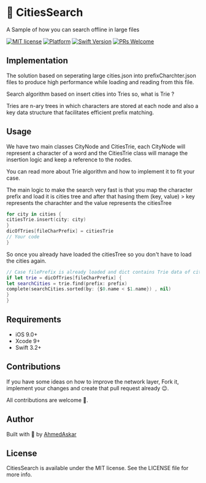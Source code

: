 # 📒 CitiesSearch
A Sample of how you can search offline in large files

<!--[![CI Status](https://img.shields.io/travis/AhmedAskar/CitiesSearch.svg?style=flat)](https://travis-ci.org/AhmedAskar/CitiesSearch)-->

[![MIT license](https://img.shields.io/badge/License-MIT-blue.svg)](https://lbesson.mit-license.org/)
[![Platform](https://img.shields.io/cocoapods/p/AlamofireLogbook.svg?style=flat)](https://developer.apple.com/resources/)
[![Swift Version](https://img.shields.io/badge/swift-4.1-orange.svg?style=flat)](https://swift.org/blog/swift-4-1-released/)
[![PRs Welcome](https://img.shields.io/badge/PRs-welcome-brightgreen.svg?style=flat)](http://makeapullrequest.com)

## Implementation
The solution based on seperating large cities.json into prefixCharchter.json files to produce high performance while loading and reading from this file.

Search algorithm based on insert cities into Tries so, what is Trie ?

Tries are n-ary trees in which characters are stored at each node and also a key data structure that facilitates efficient prefix matching.

## Usage
We have two main classes CityNode and CitiesTrie, each CityNode will represent a character of a word and the CitiesTrie class will manage the insertion logic and keep a reference to the nodes.

You can read more about Trie algorithm and how to implement it to fit your case.

The main logic to make the search very fast is that you map the character prefix and load it is cities tree and after that hasing them (key, value) > key represents the charachter and the value represents the citiesTree

```swift
for city in cities {
citiesTrie.insert(city: city)
}
dicOfTries[fileCharPrefix] = citiesTrie
// Your code
}
```

So once you already have loaded the citiesTree so you don't have to load the cities again.

```swift
// Case filePrefix is already loaded and dict contains Trie data of cities
if let trie = dicOfTries[fileCharPrefix] {
let searchCities = trie.find(prefix: prefix)
complete(searchCities.sorted(by: {$0.name < $1.name}) , nil)
}
}
```

## Requirements

- iOS 9.0+
- Xcode 9+
- Swift 3.2+

## Contributions

If you have some ideas on how to improve the network layer, Fork it, implement your changes and create that pull request already 😉.

All contributions are welcome 🤗.

## Author

Built with 💙 by [AhmedAskar](https://github.com/AhmedAskar)

## License

CitiesSearch is available under the MIT license. See the LICENSE file for more info.
